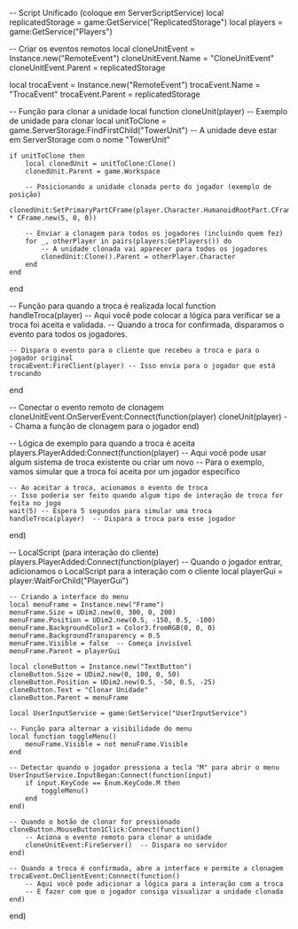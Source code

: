 -- Script Unificado (coloque em ServerScriptService)
local replicatedStorage = game:GetService("ReplicatedStorage")
local players = game:GetService("Players")

-- Criar os eventos remotos
local cloneUnitEvent = Instance.new("RemoteEvent")
cloneUnitEvent.Name = "CloneUnitEvent"
cloneUnitEvent.Parent = replicatedStorage

local trocaEvent = Instance.new("RemoteEvent")
trocaEvent.Name = "TrocaEvent"
trocaEvent.Parent = replicatedStorage

-- Função para clonar a unidade
local function cloneUnit(player)
    -- Exemplo de unidade para clonar
    local unitToClone = game.ServerStorage:FindFirstChild("TowerUnit")  -- A unidade deve estar em ServerStorage com o nome "TowerUnit"

    if unitToClone then
        local clonedUnit = unitToClone:Clone()
        clonedUnit.Parent = game.Workspace

        -- Posicionando a unidade clonada perto do jogador (exemplo de posição)
        clonedUnit:SetPrimaryPartCFrame(player.Character.HumanoidRootPart.CFrame * CFrame.new(5, 0, 0))

        -- Enviar a clonagem para todos os jogadores (incluindo quem fez)
        for _, otherPlayer in pairs(players:GetPlayers()) do
            -- A unidade clonada vai aparecer para todos os jogadores
            clonedUnit:Clone().Parent = otherPlayer.Character
        end
    end
end

-- Função para quando a troca é realizada
local function handleTroca(player)
    -- Aqui você pode colocar a lógica para verificar se a troca foi aceita e validada.
    -- Quando a troca for confirmada, disparamos o evento para todos os jogadores.
    
    -- Dispara o evento para o cliente que recebeu a troca e para o jogador original
    trocaEvent:FireClient(player) -- Isso envia para o jogador que está trocando
end

-- Conectar o evento remoto de clonagem
cloneUnitEvent.OnServerEvent:Connect(function(player)
    cloneUnit(player)  -- Chama a função de clonagem para o jogador
end)

-- Lógica de exemplo para quando a troca é aceita
players.PlayerAdded:Connect(function(player)
    -- Aqui você pode usar algum sistema de troca existente ou criar um novo
    -- Para o exemplo, vamos simular que a troca foi aceita por um jogador específico

    -- Ao aceitar a troca, acionamos o evento de troca
    -- Isso poderia ser feito quando algum tipo de interação de troca for feita no jogo
    wait(5) -- Espera 5 segundos para simular uma troca
    handleTroca(player)  -- Dispara a troca para esse jogador
end)

-- LocalScript (para interação do cliente)
players.PlayerAdded:Connect(function(player)
    -- Quando o jogador entrar, adicionamos o LocalScript para a interação com o cliente
    local playerGui = player:WaitForChild("PlayerGui")

    -- Criando a interface do menu
    local menuFrame = Instance.new("Frame")
    menuFrame.Size = UDim2.new(0, 300, 0, 200)
    menuFrame.Position = UDim2.new(0.5, -150, 0.5, -100)
    menuFrame.BackgroundColor3 = Color3.fromRGB(0, 0, 0)
    menuFrame.BackgroundTransparency = 0.5
    menuFrame.Visible = false  -- Começa invisível
    menuFrame.Parent = playerGui

    local cloneButton = Instance.new("TextButton")
    cloneButton.Size = UDim2.new(0, 100, 0, 50)
    cloneButton.Position = UDim2.new(0.5, -50, 0.5, -25)
    cloneButton.Text = "Clonar Unidade"
    cloneButton.Parent = menuFrame

    local UserInputService = game:GetService("UserInputService")

    -- Função para alternar a visibilidade do menu
    local function toggleMenu()
        menuFrame.Visible = not menuFrame.Visible
    end

    -- Detectar quando o jogador pressiona a tecla "M" para abrir o menu
    UserInputService.InputBegan:Connect(function(input)
        if input.KeyCode == Enum.KeyCode.M then
            toggleMenu()
        end
    end)

    -- Quando o botão de clonar for pressionado
    cloneButton.MouseButton1Click:Connect(function()
        -- Aciona o evento remoto para clonar a unidade
        cloneUnitEvent:FireServer()  -- Dispara no servidor
    end)

    -- Quando a troca é confirmada, abre a interface e permite a clonagem
    trocaEvent.OnClientEvent:Connect(function()
        -- Aqui você pode adicionar a lógica para a interação com a troca
        -- E fazer com que o jogador consiga visualizar a unidade clonada
    end)
end)
